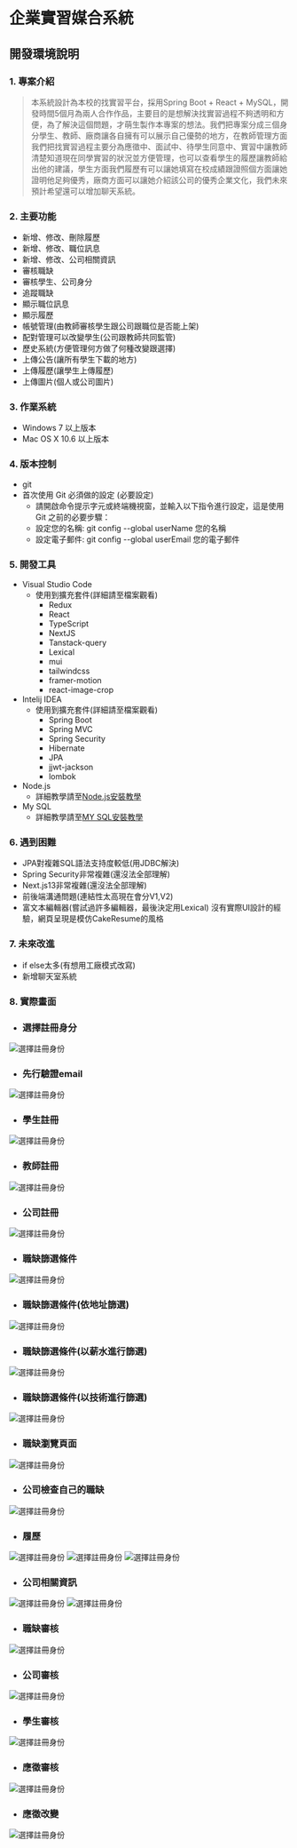 # 企業實習媒合系統
## 開發環境說明
### 1. 專案介紹
> 本系統設計為本校的找實習平台，採用Spring Boot + React + MySQL，開發時間5個月為兩人合作作品，主要目的是想解決找實習過程不夠透明和方便，為了解決這個問題，才萌生製作本專案的想法。我們把專案分成三個身分學生、教師、廠商讓各自擁有可以展示自己優勢的地方，在教師管理方面我們把找實習過程主要分為應徵中、面試中、待學生同意中、實習中讓教師清楚知道現在同學實習的狀況並方便管理，也可以查看學生的履歷讓教師給出他的建議，學生方面我們履歷有可以讓她填寫在校成績跟證照個方面讓她證明他足夠優秀，廠商方面可以讓她介紹該公司的優秀企業文化，我們未來預計希望還可以增加聊天系統。
### 2. 主要功能
- 新增、修改、刪除履歷
- 新增、修改、職位訊息
- 新增、修改、公司相關資訊
- 審核職缺
- 審核學生、公司身分
- 追蹤職缺
- 顯示職位訊息
- 顯示履歷
- 帳號管理(由教師審核學生跟公司跟職位是否能上架)
- 配對管理可以改變學生(公司跟教師共同監管)
- 歷史系統(方便管理何方做了何種改變跟選擇)
- 上傳公告(讓所有學生下載的地方)
- 上傳履歷(讓學生上傳履歷)
- 上傳圖片(個人或公司圖片)
### 3. 作業系統
- Windows 7 以上版本 
- Mac OS X 10.6 以上版本
### 4. 版本控制
- git
- 首次使用 Git 必須做的設定 (必要設定)
    - 請開啟命令提示字元或終端機視窗，並輸入以下指令進行設定，這是使用 Git 之前的必要步驟：
    - 設定您的名稱: git config --global userName 您的名稱
    - 設定電子郵件: git config --global userEmail 您的電子郵件
### 5. 開發工具
- Visual Studio Code
  - 使用到擴充套件(詳細請至檔案觀看)
    - Redux 
    - React
    - TypeScript   
    - NextJS
    - Tanstack-query
    - Lexical
    - mui
    - tailwindcss
    - framer-motion
    - react-image-crop
- Intelij IDEA
  - 使用到擴充套件(詳細請至檔案觀看)
    - Spring Boot
    - Spring MVC
    - Spring Security
    - Hibernate
    - JPA
    - jjwt-jackson
    - lombok
- Node.js 
  - 詳細教學請至[Node.js安裝教學](https://dotblogs.com.tw/jamestsai/2022/03/13/Install-nodejs-and-npm-on-Windows)
- My SQL
  - 詳細教學請至[MY SQL安裝教學](https://ithelp.ithome.com.tw/articles/10259766)
### 6. 遇到困難
- JPA對複雜SQL語法支持度較低(用JDBC解決)
- Spring Security非常複雜(還沒法全部理解)
- Next.js13非常複雜(還沒法全部理解)
- 前後端溝通問題(連結性太高現在會分V1,V2)
- 富文本編輯器(嘗試過許多編輯器，最後決定用Lexical) 沒有實際UI設計的經驗，網頁呈現是模仿CakeResume的風格
### 7. 未來改進
- if else太多(有想用工廠模式改寫)
- 新增聊天室系統

### 8. 實際畫面
- ### 選擇註冊身分
![選擇註冊身份]("/../新版實際畫面/選擇註冊身份.png)
- ### 先行驗證email
![選擇註冊身份]("/../新版實際畫面/註冊1.png)
- ### 學生註冊
![選擇註冊身份]("/../新版實際畫面/學生註冊.png)
- ### 教師註冊
![選擇註冊身份]("/../新版實際畫面/教師註冊.png)
- ### 公司註冊
![選擇註冊身份]("/../新版實際畫面/公司註冊.png)
- ### 職缺篩選條件
![選擇註冊身份]("/../新版實際畫面/SearchFilter1.png)
- ### 職缺篩選條件(依地址篩選)
![選擇註冊身份]("/../新版實際畫面/SearchFilter2.png)
- ### 職缺篩選條件(以薪水進行篩選)
![選擇註冊身份]("/../新版實際畫面/SearchFilter3.png)
- ### 職缺篩選條件(以技術進行篩選)
![選擇註冊身份]("/../新版實際畫面/SearchFilter4.png)
- ### 職缺瀏覽頁面
![選擇註冊身份]("/../新版實際畫面/職缺瀏覽頁面.png)
- ### 公司檢查自己的職缺
![選擇註冊身份]("/../新版實際畫面/公司職缺1.jpg)
- ### 履歷
![選擇註冊身份]("/../新版實際畫面/履歷1.jpg)
![選擇註冊身份]("/../新版實際畫面/履歷2.jpg)
![選擇註冊身份]("/../新版實際畫面/履歷3.jpg)
- ### 公司相關資訊
![選擇註冊身份]("/../新版實際畫面/公司關於1.jpg)
![選擇註冊身份]("/../新版實際畫面/公司關於2.jpg)
- ### 職缺審核
![選擇註冊身份]("/../新版實際畫面/職缺審核.jpg)
- ### 公司審核
![選擇註冊身份]("/../新版實際畫面/公司審核.jpg)
- ### 學生審核
![選擇註冊身份]("/../新版實際畫面/學生審核.jpg)
- ### 應徵審核
![選擇註冊身份]("/../新版實際畫面/應徵審核.jpg)
- ### 應徵改變
![選擇註冊身份]("/../新版實際畫面/應徵改變.jpg)
